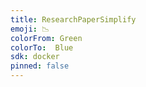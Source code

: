 ```yaml
---
title: ResearchPaperSimplify
emoji: 📉
colorFrom: Green
colorTo:  Blue
sdk: docker
pinned: false
---
```

